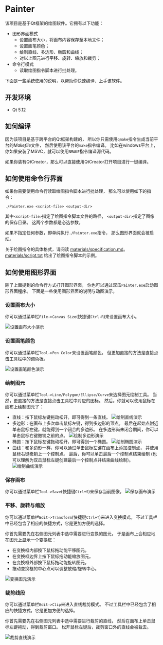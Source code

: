 # Painter
该项目是基于Qt框架的绘图软件。它拥有以下功能：
- 图形界面模式
  - 设置画布大小，将画布内容保存至本地文件；
  - 设置画笔颜色；
  - 绘制直线、多边形、椭圆和曲线；
  - 对以上图元进行平移、旋转、缩放和裁剪；
- 命令行模式
  - 读取绘图指令脚本进行批处理。
  
下面是一些系统使用的说明，以帮助你快速编译、上手该软件。

## 开发环境
- Qt 5.12

## 如何编译
因为该项目是基于跨平台的Qt框架构建的，
所以你只需使用`qmake`指令生成当前平台的*Makefile*文件，
然后使用该平台的`make`指令编译。
比如在windows平台上，你如果安装了MSVC，就可以使用`NMAKE`指令编译源代码。

如果你装有QtCreator，那么可以直接使用QtCreator打开项目进行一键编译。

## 如何使用命令行界面
如果你需要使用命令行读取绘图指令脚本进行批处理，
那么可以使用如下的指令：
```
./Painter.exe <script-file> <output-dir> 
```
其中`<script-file>`指定了绘图指令脚本文件的路径，
`<output-dir>`指定了图像的保存目录。
这两个参数都是必选参数。

如果不指定任何参数，即单纯执行`./Painter.exe`指令，
那么图形界面就会被启动。

关于绘图指令的具体格式，请阅读
[materials/specification.md](materials/specification.md)。
[materials/script.txt](materials/script.txt)
给出了绘图指令脚本的示例。

## 如何使用图形界面
除了上面提到的命令行方式打开图形界面，
你也可以通过双击`Painter.exe`启动图形界面程序。
下面是一些使用图形界面的说明与动图演示。

### 设置画布大小
你可以通过菜单栏`File->Canvas Size`(快捷键`Ctrl-R`)来设置画布大小。

![设置画布大小演示](materials/demo/canvas-resize.gif)

### 设置画笔颜色
你可以通过菜单栏`Tool->Pen Color`来设置画笔颜色。
但更加直接的方法是直接点击工具栏中的调色板。

![设置画笔颜色演示](materials/demo/pencolor-reset.gif)

### 绘制图元
你可以通过菜单栏`Tool->Line/Polygon/Ellipse/Curve`来选择图元绘制工具。
当然，更直接的方法是直接点击工具栏中对应的图标。
然后，你就可以使用鼠标在画布上绘制图元了：
- 直线：按下鼠标左键拖动松开，即可得到一条直线。
![绘制直线演示](materials/demo/draw-line.gif)
- 多边形：在画布上多次单击鼠标左键，得到多边形的顶点，
最后在起始点附近单击鼠标左键，就能得到一个闭合的多边形。
在多边形尚未闭合期间，你可以单击鼠标右键撤销之前的点。
![绘制多边形演示](materials/demo/draw-polygon.gif)
- 椭圆：按下鼠标左键拖动松开，即可得到一个椭圆。
![绘制椭圆演示](materials/demo/draw-ellipse.gif)
- 曲线：和多边形一样，你可以通过单击鼠标左键在画布上添加控制点，
并使用鼠标右键撤销上一个控制点。
最后，你可以单击最后一个控制点结束绘制
(也可以理解为双击鼠标左键创建最后一个控制点并结束曲线绘制)。
![绘制曲线演示](materials/demo/draw-curve.gif)

### 保存画布
你可以通过菜单栏`Tool->Save`(快捷键`Ctrl+S`)来保存当前图像。
![保存画布演示](materials/demo/save-canvas.gif)

### 平移、旋转与缩放
你可以通过菜单栏`Edit->Transform`(快捷键`Ctrl+T`)来进入变换模式。
不过工具栏中已经包含了相应的快捷方式，它是更加方便的选择。

你首先需要先在右侧图元列表中选中需要进行变换的图元，
于是画布上会相应地在图元上显示一个变换框：
- 在变换框内部按下鼠标拖动能平移图元。
- 在变换框边界上按下鼠标拖动能缩放图元。
- 在变换框外部按下鼠标拖动能旋转图元。
- 拖动变换框的中心点可以调整放缩/旋转中心。

![变换图元演示](materials/demo/transform.gif)

### 裁剪线段
你可以通过菜单栏`Edit->Clip`来进入直线裁剪模式。
不过工具栏中已经包含了相应的快捷方式，它是更加方便的选择。

你首先需要先在右侧图元列表中选中需要进行裁剪的直线，
然后在画布上单击鼠标左键拖动，得到裁剪窗口。
松开鼠标左键后，裁剪窗口外的直线会被裁去。

![裁剪直线演示](materials/demo/clip.gif)
